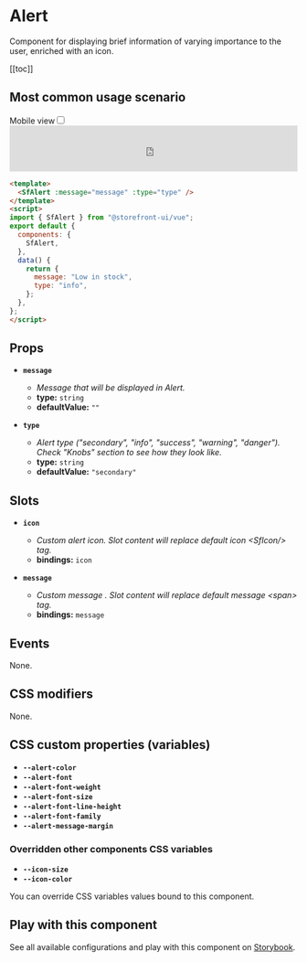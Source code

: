 # Alert

Component for displaying brief information of varying importance to the user, enriched with an icon.

[[toc]]

## Most common usage scenario

<div class="vuepress-mobile">
    <label for="vuepress-mobile" class="vuepress-mobile-label">Mobile view</label><input id="vuepress-mobile" type="checkbox" class="vuepress-mobile-checkbox">
    <iframe class="storybook-iframe" src="https://storybook.storefrontui.io/iframe.html?id=molecules-alert--common" style="width: 100%; border: 0; border-bottom: 1px solid #eee;height: 5rem"></iframe>
  </div>

```html
<template>
  <SfAlert :message="message" :type="type" />
</template>
<script>
import { SfAlert } from "@storefront-ui/vue";
export default {
  components: {
    SfAlert,
  },
  data() {
    return {
      message: "Low in stock",
      type: "info",
    };
  },
};
</script>
```

## Props

- **`message`**
  - _Message that will be displayed in Alert._
  - **type:** `string`
  - **defaultValue:** `""`

- **`type`**
  - _Alert type ("secondary", "info", "success", "warning", "danger"). Check "Knobs" section to see how they look like._
  - **type:** `string`
  - **defaultValue:** `"secondary"`

## Slots

- **`icon`**
  - _Custom alert icon. Slot content will replace default icon &lt;SfIcon/&gt; tag._
  - **bindings:** `icon`

- **`message`**
  - _Custom message . Slot content will replace default message &lt;span&gt; tag._
  - **bindings:** `message`

## Events

None.

## CSS modifiers

None.

## CSS custom properties (variables)

- **`--alert-color`**
- **`--alert-font`**
- **`--alert-font-weight`**
- **`--alert-font-size`**
- **`--alert-font-line-height`**
- **`--alert-font-family`**
- **`--alert-message-margin`**
### Overridden other components CSS variables 
- **`--icon-size`**
- **`--icon-color`**


You can override CSS variables values bound to this component.

<!-- No _internal components -->

## Play with this component

See all available configurations and play with this component on <a href="https://storybook.storefrontui.io/?path=/story/molecules-alert--common">Storybook</a>.
